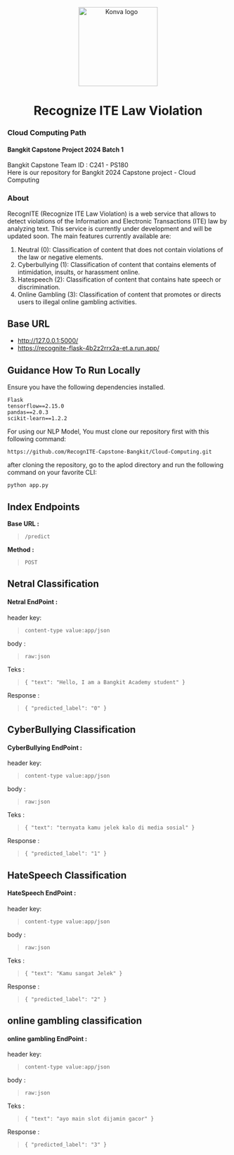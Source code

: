<p align="center">
  <img src="https://private-user-images.githubusercontent.com/101086768/341458476-2a017ec1-8d7e-4889-94bc-aac0dddf21ff.png?jwt=eyJhbGciOiJIUzI1NiIsInR5cCI6IkpXVCJ9.eyJpc3MiOiJnaXRodWIuY29tIiwiYXVkIjoicmF3LmdpdGh1YnVzZXJjb250ZW50LmNvbSIsImtleSI6ImtleTUiLCJleHAiOjE3MTg4OTUyNDQsIm5iZiI6MTcxODg5NDk0NCwicGF0aCI6Ii8xMDEwODY3NjgvMzQxNDU4NDc2LTJhMDE3ZWMxLThkN2UtNDg4OS05NGJjLWFhYzBkZGRmMjFmZi5wbmc_WC1BbXotQWxnb3JpdGhtPUFXUzQtSE1BQy1TSEEyNTYmWC1BbXotQ3JlZGVudGlhbD1BS0lBVkNPRFlMU0E1M1BRSzRaQSUyRjIwMjQwNjIwJTJGdXMtZWFzdC0xJTJGczMlMkZhd3M0X3JlcXVlc3QmWC1BbXotRGF0ZT0yMDI0MDYyMFQxNDQ5MDRaJlgtQW16LUV4cGlyZXM9MzAwJlgtQW16LVNpZ25hdHVyZT1iNmM0MDVhOTA4ZjU4Mzc1NDFkNWVjMWYzOGRmYmFjZjI4ZjliMGMxNjFiYjA1NWMzYzViMTY5M2ZiMTczMjkwJlgtQW16LVNpZ25lZEhlYWRlcnM9aG9zdCZhY3Rvcl9pZD0wJmtleV9pZD0wJnJlcG9faWQ9MCJ9.NIMPynUL4Hn8UaBIPSPyuBwXCPeAXuXuKkSyh503AcQ" alt="Konva logo" height="180" />
</p>

<h1 align="center">Recognize ITE Law Violation</h1>

<div align="center">
  
</div>

### Cloud Computing Path
#### Bangkit Capstone Project 2024 Batch 1
Bangkit Capstone Team ID : C241 - PS180 <br>
Here is our repository for Bangkit 2024 Capstone project - Cloud Computing

### About
RecognITE (Recognize ITE Law Violation) is a web service that allows to detect violations of the Information and Electronic Transactions (ITE) law by analyzing text. This service is currently under development and will be updated soon. The main features currently available are:
1. Neutral (0): Classification of content that does not contain violations of the law or negative elements.
2. Cyberbullying (1): Classification of content that contains elements of intimidation, insults, or harassment online.
3. Hatespeech (2): Classification of content that contains hate speech or discrimination.
4. Online Gambling (3): Classification of content that promotes or directs users to illegal online gambling activities.

## Base URL
-	http://127.0.0.1:5000/
- https://recognite-flask-4b2z2rrx2a-et.a.run.app/

## Guidance How To Run Locally
Ensure you have the following dependencies installed.
```text
Flask
tensorflow==2.15.0
pandas==2.0.3
scikit-learn==1.2.2
```

For using our NLP Model, You must clone our repository first with this following command:

`https://github.com/RecognITE-Capstone-Bangkit/Cloud-Computing.git`

after cloning the repository, go to the aplod directory and run the following command on your favorite CLI:

`python app.py`

## Index Endpoints
**Base URL :**

> `/predict`

**Method :**

> `POST`

## Netral Classification
#### Netral EndPoint : <br>
header key: 

> `content-type value:app/json`

body :
> `raw:json`

Teks :
> `{
    "text": "Hello, I am a Bangkit Academy student"
}`

Response : 
> `{
    "predicted_label": "0"
}`

## CyberBullying Classification
#### CyberBullying EndPoint : <br>
header key: 

> `content-type value:app/json`

body :
> `raw:json`

Teks :
> `{
    "text": "ternyata kamu jelek kalo di media sosial"
}`

Response : 
> `{
    "predicted_label": "1"
}`

## HateSpeech Classification
#### HateSpeech EndPoint : <br>
header key: 

> `content-type value:app/json`

body :
> `raw:json`

Teks :
> `{
    "text": "Kamu sangat Jelek"
}`

Response : 
> `{
    "predicted_label": "2"
}`

## online gambling classification
#### online gambling EndPoint : <br>
header key: 

> `content-type value:app/json`

body :
> `raw:json`

Teks :
> `{
    "text": "ayo main slot dijamin gacor"
}`

Response : 
> `{
    "predicted_label": "3"
}`
